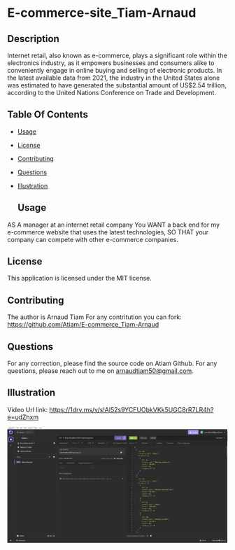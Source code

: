 # E-commerce-site_Tiam-Arnaud

 ## Description
Internet retail, also known as e-commerce, plays a significant role within the electronics industry, 
as it empowers businesses and consumers alike to conveniently engage in online buying and selling of electronic products. 
In the latest available data from 2021, the industry in the United States alone was estimated to have generated the substantial amount of US$2.54 trillion, 
according to the United Nations Conference on Trade and Development.

## Table Of Contents
- [Usage](#usage)
- [License](#license)
- [Contributing](#contributing)
- [Questions](#questions)
- [Illustration](#illustration)

  ## Usage
AS A manager at an internet retail company
You WANT a back end for my e-commerce website that uses the latest technologies,
SO THAT your company can compete with other e-commerce companies.


  ## License
This application is licensed under the MIT license.

## Contributing
The author is Arnaud Tiam
For any contritution you can fork: https://github.com/Atiam/E-commerce_Tiam-Arnaud


## Questions
For any correction, please find the source code on Atiam Github. For any questions, please reach out to me on arnaudtiam50@gmail.com.


## Illustration
Video Url link: https://1drv.ms/v/s!Al52s9YCFUObkVKk5UGC8rR7LR4h?e=udZhxm

[![Watch the video](https://github.com/Atiam/E-commerce_Tiam-Arnaud/blob/main/assets/images_get.png)](https://1drv.ms/v/s!Al52s9YCFUObkVKk5UGC8rR7LR4h?e=udZhxm)




